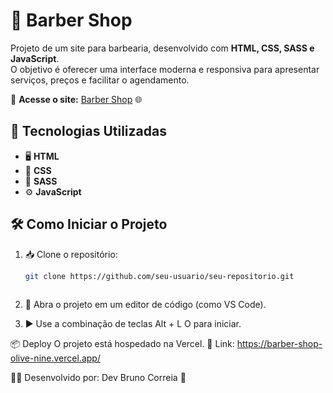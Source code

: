 # 💈 Barber Shop

Projeto de um site para barbearia, desenvolvido com **HTML, CSS, SASS e JavaScript**.  
O objetivo é oferecer uma interface moderna e responsiva para apresentar serviços, preços e facilitar o agendamento.

🔗 **Acesse o site:** [Barber Shop](https://barber-shop-olive-nine.vercel.app/) 🌐

## 🚀 Tecnologias Utilizadas

- 🖥️ **HTML**  
- 🎨 **CSS**  
- 🧩 **SASS**  
- ⚙️ **JavaScript**  

## 🛠️ Como Iniciar o Projeto

1. 📥 Clone o repositório:
   ```bash
   git clone https://github.com/seu-usuario/seu-repositorio.git
  
2. 📝 Abra o projeto em um editor de código (como VS Code).

3. ▶️ Use a combinação de teclas Alt + L O para iniciar.


📦 Deploy
O projeto está hospedado na Vercel.
🔗 Link: https://barber-shop-olive-nine.vercel.app/

👨‍💻 Desenvolvido por: Dev Bruno Correia 🚀

